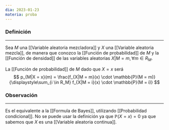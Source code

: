 ```yaml
---
dia: 2023-01-23
materia: proba
---
```

### Definición
---
Sea $M$ una [[Variable aleatoria mezcladora]] y $X$ una [[Variable aleatoria mezcla]], de manera que conozco la [[Función de probabilidad]] de $M$ y la [[Función de densidad]] de las variables aleatorias $X|M = m, \forall m \in R_M$.

La [[Función de probabilidad]] de $M$ dado que $X = x$ será $$ p_{M|X = x}(m) = \frac{f_{X|M = m}(x) \cdot \mathbb{P}(M = m)}{\displaystyle\sum_{i \in R_M} f_{X|M = i}(x) \cdot \mathbb{P}(M = i)} $$

### Observación
---
Es el equivalente a la [[Formula de Bayes]], utilizando [[Probabilidad condicional]]. No se puede usar la definición ya que $\mathbb{P}(X = x) = 0$ ya que sabemos que $X$ es una [[Variable aleatoria continua]].